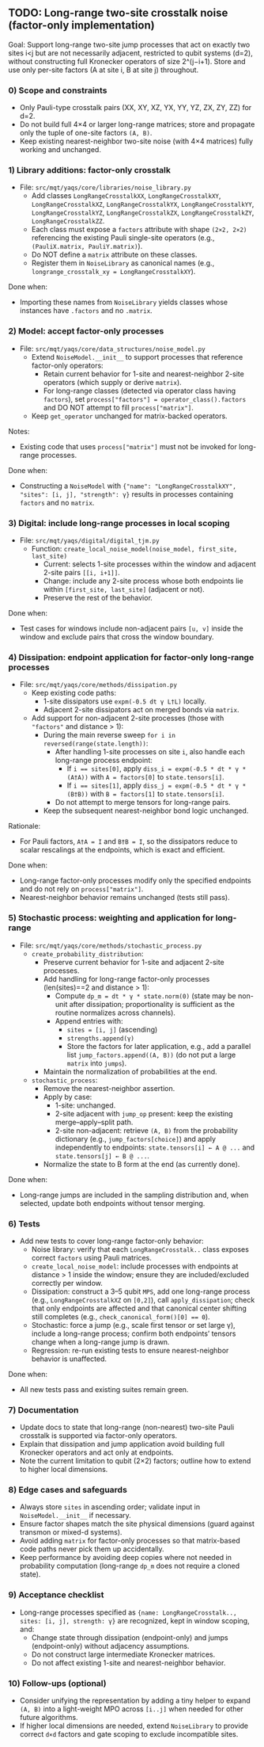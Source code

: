## TODO: Long-range two-site crosstalk noise (factor-only implementation)

Goal: Support long-range two-site jump processes that act on exactly two sites i<j but are not necessarily adjacent, restricted to qubit systems (d=2), without constructing full Kronecker operators of size 2^(j−i+1). Store and use only per-site factors (A at site i, B at site j) throughout.

### 0) Scope and constraints
- Only Pauli-type crosstalk pairs (XX, XY, XZ, YX, YY, YZ, ZX, ZY, ZZ) for d=2.
- Do not build full 4×4 or larger long-range matrices; store and propagate only the tuple of one-site factors `(A, B)`.
- Keep existing nearest-neighbor two-site noise (with 4×4 matrices) fully working and unchanged.

### 1) Library additions: factor-only crosstalk
- File: `src/mqt/yaqs/core/libraries/noise_library.py`
  - Add classes `LongRangeCrosstalkXX`, `LongRangeCrosstalkXY`, `LongRangeCrosstalkXZ`, `LongRangeCrosstalkYX`, `LongRangeCrosstalkYY`, `LongRangeCrosstalkYZ`, `LongRangeCrosstalkZX`, `LongRangeCrosstalkZY`, `LongRangeCrosstalkZZ`.
  - Each class must expose a `factors` attribute with shape `(2×2, 2×2)` referencing the existing Pauli single-site operators (e.g., `(PauliX.matrix, PauliY.matrix)`).
  - Do NOT define a `matrix` attribute on these classes.
  - Register them in `NoiseLibrary` as canonical names (e.g., `longrange_crosstalk_xy = LongRangeCrosstalkXY`).

Done when:
- Importing these names from `NoiseLibrary` yields classes whose instances have `.factors` and no `.matrix`.

### 2) Model: accept factor-only processes
- File: `src/mqt/yaqs/core/data_structures/noise_model.py`
  - Extend `NoiseModel.__init__` to support processes that reference factor-only operators:
    - Retain current behavior for 1-site and nearest-neighbor 2-site operators (which supply or derive `matrix`).
    - For long-range classes (detected via operator class having `factors`), set `process["factors"] = operator_class().factors` and DO NOT attempt to fill `process["matrix"]`.
  - Keep `get_operator` unchanged for matrix-backed operators.

Notes:
- Existing code that uses `process["matrix"]` must not be invoked for long-range processes.

Done when:
- Constructing a `NoiseModel` with `{"name": "LongRangeCrosstalkXY", "sites": [i, j], "strength": γ}` results in processes containing `factors` and no `matrix`.

### 3) Digital: include long-range processes in local scoping
- File: `src/mqt/yaqs/digital/digital_tjm.py`
  - Function: `create_local_noise_model(noise_model, first_site, last_site)`
    - Current: selects 1-site processes within the window and adjacent 2-site pairs `[[i, i+1]]`.
    - Change: include any 2-site process whose both endpoints lie within `[first_site, last_site]` (adjacent or not).
    - Preserve the rest of the behavior.

Done when:
- Test cases for windows include non-adjacent pairs `[u, v]` inside the window and exclude pairs that cross the window boundary.

### 4) Dissipation: endpoint application for factor-only long-range processes
- File: `src/mqt/yaqs/core/methods/dissipation.py`
  - Keep existing code paths:
    - 1-site dissipators use `expm(-0.5 dt γ L†L)` locally.
    - Adjacent 2-site dissipators act on merged bonds via `matrix`.
  - Add support for non-adjacent 2-site processes (those with `"factors"` and distance > 1):
    - During the main reverse sweep `for i in reversed(range(state.length))`:
      - After handling 1-site processes on site `i`, also handle each long-range process endpoint:
        - If `i == sites[0]`, apply `diss_i = expm(-0.5 * dt * γ * (A†A))` with `A = factors[0]` to `state.tensors[i]`.
        - If `i == sites[1]`, apply `diss_j = expm(-0.5 * dt * γ * (B†B))` with `B = factors[1]` to `state.tensors[i]`.
      - Do not attempt to merge tensors for long-range pairs.
    - Keep the subsequent nearest-neighbor bond logic unchanged.

Rationale:
- For Pauli factors, `A†A = I` and `B†B = I`, so the dissipators reduce to scalar rescalings at the endpoints, which is exact and efficient.

Done when:
- Long-range factor-only processes modify only the specified endpoints and do not rely on `process["matrix"]`.
- Nearest-neighbor behavior remains unchanged (tests still pass).

### 5) Stochastic process: weighting and application for long-range
- File: `src/mqt/yaqs/core/methods/stochastic_process.py`
  - `create_probability_distribution`:
    - Preserve current behavior for 1-site and adjacent 2-site processes.
    - Add handling for long-range factor-only processes (len(sites)==2 and distance > 1):
      - Compute `dp_m = dt * γ * state.norm(0)` (state may be non-unit after dissipation; proportionality is sufficient as the routine normalizes across channels).
      - Append entries with:
        - `sites = [i, j]` (ascending)
        - `strengths.append(γ)`
        - Store the factors for later application, e.g., add a parallel list `jump_factors.append((A, B))` (do not put a large `matrix` into `jumps`).
    - Maintain the normalization of probabilities at the end.
  - `stochastic_process`:
    - Remove the nearest-neighbor assertion.
    - Apply by case:
      - 1-site: unchanged.
      - 2-site adjacent with `jump_op` present: keep the existing merge–apply–split path.
      - 2-site non-adjacent: retrieve `(A, B)` from the probability dictionary (e.g., `jump_factors[choice]`) and apply independently to endpoints: `state.tensors[i] ← A @ ...` and `state.tensors[j] ← B @ ...`.
    - Normalize the state to B form at the end (as currently done).

Done when:
- Long-range jumps are included in the sampling distribution and, when selected, update both endpoints without tensor merging.

### 6) Tests
- Add new tests to cover long-range factor-only behavior:
  - Noise library: verify that each `LongRangeCrosstalk..` class exposes correct `factors` using Pauli matrices.
  - `create_local_noise_model`: include processes with endpoints at distance > 1 inside the window; ensure they are included/excluded correctly per window.
  - Dissipation: construct a 3–5 qubit `MPS`, add one long-range process (e.g., `LongRangeCrosstalkXZ` on `[0,2]`), call `apply_dissipation`; check that only endpoints are affected and that canonical center shifting still completes (e.g., `check_canonical_form()[0] == 0`).
  - Stochastic: force a jump (e.g., scale first tensor or set large γ), include a long-range process; confirm both endpoints’ tensors change when a long-range jump is drawn.
  - Regression: re-run existing tests to ensure nearest-neighbor behavior is unaffected.

Done when:
- All new tests pass and existing suites remain green.

### 7) Documentation
- Update docs to state that long-range (non-nearest) two-site Pauli crosstalk is supported via factor-only operators.
- Explain that dissipation and jump application avoid building full Kronecker operators and act only at endpoints.
- Note the current limitation to qubit (2×2) factors; outline how to extend to higher local dimensions.

### 8) Edge cases and safeguards
- Always store `sites` in ascending order; validate input in `NoiseModel.__init__` if necessary.
- Ensure factor shapes match the site physical dimensions (guard against transmon or mixed-d systems).
- Avoid adding `matrix` for factor-only processes so that matrix-based code paths never pick them up accidentally.
- Keep performance by avoiding deep copies where not needed in probability computation (long-range `dp_m` does not require a cloned state).

### 9) Acceptance checklist
- Long-range processes specified as `{name: LongRangeCrosstalk.., sites: [i, j], strength: γ}` are recognized, kept in window scoping, and:
  - Change state through dissipation (endpoint-only) and jumps (endpoint-only) without adjacency assumptions.
  - Do not construct large intermediate Kronecker matrices.
  - Do not affect existing 1-site and nearest-neighbor behavior.

### 10) Follow-ups (optional)
- Consider unifying the representation by adding a tiny helper to expand `(A, B)` into a light-weight MPO across `[i..j]` when needed for other future algorithms.
- If higher local dimensions are needed, extend `NoiseLibrary` to provide correct `d×d` factors and gate scoping to exclude incompatible sites.


